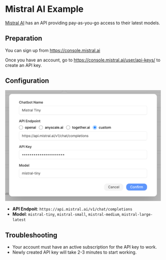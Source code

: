 # Mistral AI Example

[Mistral AI](https://mistral.ai) has an API providing pay-as-you-go access to their latest models.

## Preparation

You can sign up from <https://console.mistral.ai>

Once you have an account, go to <https://console.mistral.ai/user/api-keys/> to create an API key.

## Configuration

![](./images/mistral.png)

- **API Endpoit**: `https://api.mistral.ai/v1/chat/completions`
- **Model**: `mistral-tiny`, `mistral-small`, `mistral-medium`, `mistral-large-latest`

## Troubleshooting

- Your account must have an active subscription for the API key to work.
- Newly created API key will take 2-3 minutes to start working.
